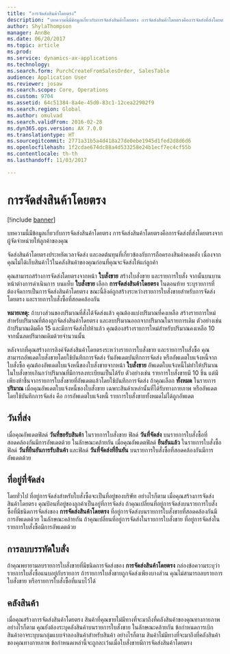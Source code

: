 ```yaml
---
title: "การจัดส่งสินค้าโดยตรง"
description: "บทความนี้มีข้อมูลเกี่ยวกับการจัดส่งสินค้าโดยตรง การจัดส่งสินค้าโดยตรงคือการจัดส่งที่ส่งโดยตรงจากผู้จัดจำหน่ายให้ลูกค้าของคุณ"
author: ShylaThompson
manager: AnnBe
ms.date: 06/20/2017
ms.topic: article
ms.prod: 
ms.service: dynamics-ax-applications
ms.technology: 
ms.search.form: PurchCreateFromSalesOrder, SalesTable
audience: Application User
ms.reviewer: josaw
ms.search.scope: Core, Operations
ms.custom: 9704
ms.assetid: 64c51384-8a4e-45d0-83c1-12cea22902f9
ms.search.region: Global
ms.author: omulvad
ms.search.validFrom: 2016-02-28
ms.dyn365.ops.version: AX 7.0.0
ms.translationtype: HT
ms.sourcegitcommit: 2771a31b5a4d418a27de0ebe1945d1fed2d8d6d6
ms.openlocfilehash: 1f2cdae674dc88a4d533258e24b1ecf7ec4cf55b
ms.contentlocale: th-th
ms.lasthandoff: 11/03/2017

---
```


# <a name="direct-deliveries"></a>การจัดส่งสินค้าโดยตรง

[!include [banner](../includes/banner.md)]

บทความนี้มีข้อมูลเกี่ยวกับการจัดส่งสินค้าโดยตรง การจัดส่งสินค้าโดยตรงคือการจัดส่งที่ส่งโดยตรงจากผู้จัดจำหน่ายให้ลูกค้าของคุณ

จัดส่งสินค้าโดยตรงประหยัดเวลาจัดส่ง และลดต้นทุนที่เกี่ยวข้องกับการถือครองสินค้าคงคลัง เนื่องจากคุณไม่ได้เก็บสินค้าไว้ในคลังสินค้าของคุณก่อนที่คุณจะจัดส่งให้แก่ลูกค้า  

คุณสามารถสร้างการจัดส่งโดยตรงจากหน้า **ใบสั่งขาย** สร้างใบสั่งขาย และรายการใบสั่ง จากนั้นบนบานหน้าต่างการดำเนินการ บนแท็บ **ใบสั่งขาย** เลือก **การจัดส่งสินค้าโดยตรง** ในตอนท้าย ระบุรายการที่ต้องจัดการเป็นการจัดส่งสินค้าโดยตรง ขณะนี้ลิงค์ถูกสร้างระหว่างรายการใบสั่งขายสำหรับการจัดส่งโดยตรง และรายการใบสั่งซื้อที่สอดคล้องกัน  

**หมายเหตุ:** ถ้าบางส่วนของปริมาณที่สั่งได้จัดส่งแล้ว คุณต้องแบ่งปริมาณที่คงเหลือ สร้างรายการใหม่สำหรับปริมาณที่ต้องถูกจัดส่งสินค้าโดยตรง และลบปริมาณออกจากปริมาณในรายการเดิม ตัวอย่างเช่น ถ้าปริมาณเดิมคือ 15 และมีการจัดส่งไปห้าแล้ว คุณต้องสร้างรายการใหม่สำหรับปริมาณคงเหลือ 10 จากนั้นลดปริมาณเดิมด้วยจำนวนนั้น  

หลังจากที่คุณสร้างการลิงค์จัดส่งสินค้าโดยตรงระหว่างรายการใบสั่งขาย และรายการใบสั่งซื้อ คุณสามารถอัพเดตใบสั่งขายโดยใช้บันทึกการจัดส่ง รันอัพเดตบันทึกการจัดส่ง หรืออัพเดตใบแจ้งหนี้จากใบสั่งซื้อ คุณต้องอัพเดตใบแจ้งหนี้ของใบสั่งขายจากหน้า **ใบสั่งขาย** อัพเดตใบแจ้งหนี้ไม่ทำให้ปริมาณในใบสั่งขายเกินกว่าปริมาณที่มีการลงทะเบียนเป็นได้รับ ตัวอย่างเช่น รายการใบสั่งขายมี 10 ชิ้น แต่มีเพียงห้าชิ้นจากรายการใบสั่งขายที่อัพเดตแล้วโดยใช้บันทึกการจัดส่ง ถ้าคุณเลือก **ทั้งหมด** ในรายการ **ปริมาณ** เมื่อคุณอัพเดตใบแจ้งหนี้ของใบสั่งขาย เฉพาะสินค้าเหล่านั้นที่ได้รับทางกายภาพ หรืออัพเดตโดยใช้บันทึกการจัดส่ง คือ การอัพเดตใบแจ้งหนี้ รายการใบสั่งขายทั้งหมดไม่ได้ถูกอัพเดต

## <a name="delivery-date"></a>วันที่ส่ง
เมื่อคุณอัพเดตฟิลด์ **วันที่ขอรับสินค้า** ในรายการใบสั่งขาย ฟิลด์ **วันที่จัดส่ง** บนรายการใบสั่งซื้อที่สอดคล้องกันมีการอัพเดตด้วย ในลักษณะคล้ายกัน เมื่อคุณอัพเดตฟิลด์ **ยืนยันแล้ว** ในรายการใบสั่งซื้อ ฟิลด์ **วันที่ยืนยันการรับสินค้า** และฟิลด์ **วันที่จัดส่งที่ยืนยัน** บนรายการใบสั่งซื้อที่สอดคล้องกันมีการอัพเดตด้วย

## <a name="delivery-address"></a>ที่อยู่ที่จัดส่ง
โดยทั่วไป ที่อยู่การจัดส่งสำหรับใบสั่งซื้อจะเป็นที่อยู่ของบริษัท อย่างไรก็ตาม เมื่อคุณสร้างการจัดส่งสินค้าโดยตรง คุณป้อนที่อยู่ของลูกค้าเป็นอยู่ที่การจัดส่ง ถ้าคุณเปลี่ยนที่อยู่การจัดส่งบนรายการใบสั่งซื้อที่มีชนิดการจัดส่งของ **การจัดส่งสินค้าโดยตรง** ที่อยู่การจัดส่งบนรายการใบสั่งขายที่สอดคล้องกันมีการอัพเดตด้วย ในลักษณะคล้ายกัน ถ้าคุณเปลี่ยนที่อยู่การจัดส่งในรายการใบสั่งขาย ที่อยู่การจัดส่งในรายการใบสั่งซื้อมีการอัพเดตด้วย

## <a name="deleting-order-lines"></a>การลบบรรทัดใบสั่ง
ถ้าคุณพยายามลบรายการใบสั่งขายที่มีชนิดการจัดส่งของ **การจัดส่งสินค้าโดยตรง** กล่องข้อความระบุว่ารายการใบสั่งซื้อแนบอยู่กับรายการ ถ้ารายการใบสั่งขายถูกจัดส่งเพียงบางส่วน คุณไม่สามารถลบรายการใบสั่งขาย หรือรายการใบสั่งซื้อที่แนบไว้ได้

## <a name="warehouse"></a>คลังสินค้า
เมื่อคุณสร้างการจัดส่งสินค้าโดยตรง สินค้าที่คุณขายไม่มีทางที่จะมาถึงที่คลังสินค้าของคุณทางกายภาพ อย่างไรก็ตาม คุณยังต้องระบุคลังสินค้าบนรายการใบสั่งขาย ในลักษณะคล้ายกัน ข้อกำหนดการเบิกสินค้าอาจระบุบนกลุ่มแบบจำลองสินค้าสำหรับสินค้า อย่างไรก็ตาม สินค้าไม่มีทางที่จะมาถึงที่คลังสินค้าของคุณทางกายภาพ ข้อกำหนดเหล่านี้จะถูกละเว้นเมื่อใบสั่งขายมีการจัดส่งสินค้าโดยตรง




